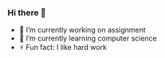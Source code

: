 ### Hi there 👋
- 🔭 I’m currently working on assignment
- 🌱 I’m currently learning computer science
- ⚡ Fun fact:  I like hard work

